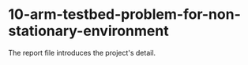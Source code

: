 # 10-arm-testbed-problem-for-non-stationary-environment

The report file introduces the project's detail.
